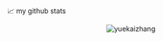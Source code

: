 📈 my github stats

<p align="center"> <img src="https://github-readme-stats.vercel.app/api?username=yuekaizhang&show_icons=true&theme=gotham" alt="yuekaizhang" />


